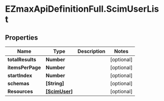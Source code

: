 # EZmaxApiDefinitionFull.ScimUserList

## Properties

Name | Type | Description | Notes
------------ | ------------- | ------------- | -------------
**totalResults** | **Number** |  | [optional] 
**itemsPerPage** | **Number** |  | [optional] 
**startIndex** | **Number** |  | [optional] 
**schemas** | **[String]** |  | [optional] 
**Resources** | [**[ScimUser]**](ScimUser.md) |  | [optional] 


